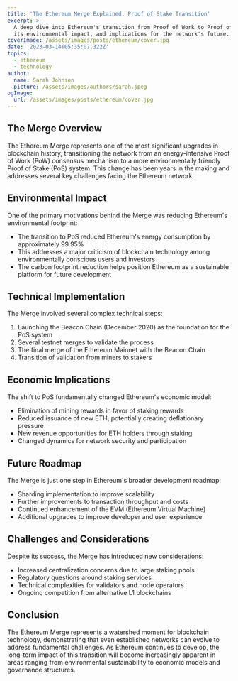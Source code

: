 ```yaml
---
title: 'The Ethereum Merge Explained: Proof of Stake Transition'
excerpt: >-
  A deep dive into Ethereum's transition from Proof of Work to Proof of Stake,
  its environmental impact, and implications for the network's future.
coverImage: /assets/images/posts/ethereum/cover.jpg
date: '2023-03-14T05:35:07.322Z'
topics:
  - ethereum
  - technology
author:
  name: Sarah Johnson
  picture: /assets/images/authors/sarah.jpeg
ogImage:
  url: /assets/images/posts/ethereum/cover.jpg
---
```



## The Merge Overview

The Ethereum Merge represents one of the most significant upgrades in blockchain history, transitioning the network from an energy-intensive Proof of Work (PoW) consensus mechanism to a more environmentally friendly Proof of Stake (PoS) system. This change has been years in the making and addresses several key challenges facing the Ethereum network.

## Environmental Impact

One of the primary motivations behind the Merge was reducing Ethereum's environmental footprint:

- The transition to PoS reduced Ethereum's energy consumption by approximately 99.95%
- This addresses a major criticism of blockchain technology among environmentally conscious users and investors
- The carbon footprint reduction helps position Ethereum as a sustainable platform for future development

## Technical Implementation

The Merge involved several complex technical steps:

1. Launching the Beacon Chain (December 2020) as the foundation for the PoS system
2. Several testnet merges to validate the process
3. The final merge of the Ethereum Mainnet with the Beacon Chain
4. Transition of validation from miners to stakers

## Economic Implications

The shift to PoS fundamentally changed Ethereum's economic model:

- Elimination of mining rewards in favor of staking rewards
- Reduced issuance of new ETH, potentially creating deflationary pressure
- New revenue opportunities for ETH holders through staking
- Changed dynamics for network security and participation

## Future Roadmap

The Merge is just one step in Ethereum's broader development roadmap:

- Sharding implementation to improve scalability
- Further improvements to transaction throughput and costs
- Continued enhancement of the EVM (Ethereum Virtual Machine)
- Additional upgrades to improve developer and user experience

## Challenges and Considerations

Despite its success, the Merge has introduced new considerations:

- Increased centralization concerns due to large staking pools
- Regulatory questions around staking services
- Technical complexities for validators and node operators
- Ongoing competition from alternative L1 blockchains

## Conclusion

The Ethereum Merge represents a watershed moment for blockchain technology, demonstrating that even established networks can evolve to address fundamental challenges. As Ethereum continues to develop, the long-term impact of this transition will become increasingly apparent in areas ranging from environmental sustainability to economic models and governance structures.
